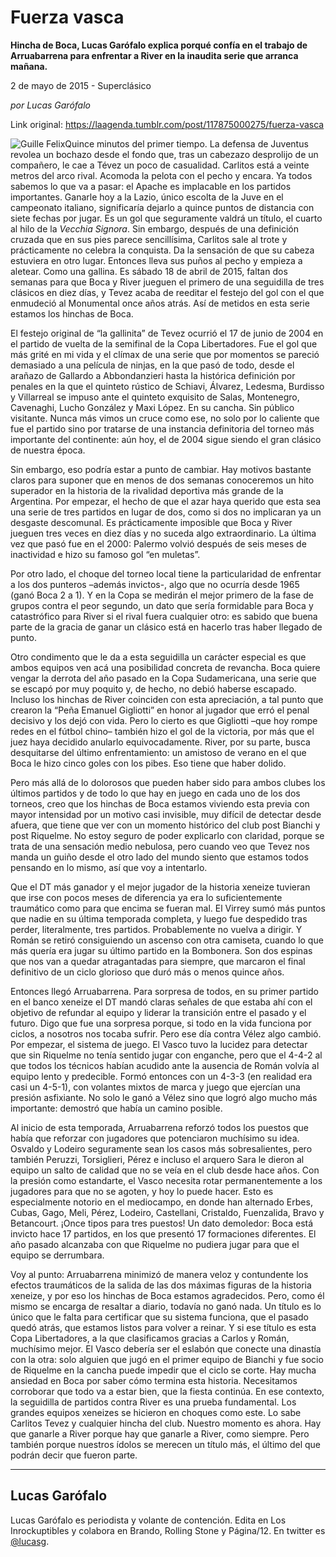 # Fuerza vasca

**Hincha de Boca, Lucas Garófalo explica porqué confía en el trabajo de Arruabarrena para enfrentar a River en la inaudita serie que arranca mañana.**

2 de mayo de 2015 - Superclásico

_por Lucas Garófalo_

Link original: https://laagenda.tumblr.com/post/117875000275/fuerza-vasca

![Guille Felix](https://64.media.tumblr.com/4a5058b8e19e9445d29436f1b77ac3c1/tumblr_inline_pk0jsk2mzr1t6q87u_500.jpg)Quince
minutos del primer tiempo. La defensa de Juventus revolea un bochazo
desde el fondo que, tras un cabezazo desprolijo de un compañero, le
cae a Tévez un poco de casualidad. Carlitos está a veinte metros
del arco rival. Acomoda la pelota con el pecho y encara. Ya todos
sabemos lo que va a pasar: el Apache es implacable en los partidos
importantes. Ganarle hoy a la Lazio, único escolta de la Juve en el
campeonato italiano, significaría dejarlo a quince puntos de
distancia con siete fechas por jugar. Es un gol que seguramente
valdrá un título, el cuarto al hilo de la *Vecchia Signora*.
Sin embargo, después de una definición cruzada que en sus pies
parece sencillísima, Carlitos sale al trote y prácticamente no
celebra la conquista. Da la sensación de que su cabeza estuviera en
otro lugar. Entonces lleva sus puños al pecho y empieza a aletear.
Como una gallina. Es sábado 18 de abril de 2015, faltan dos semanas
para que Boca y River jueguen el primero de una seguidilla de tres
clásicos en diez días, y Tevez acaba de reeditar el festejo del gol
con el que enmudeció al Monumental once años atrás. Así de
metidos en esta serie estamos los hinchas de Boca.  



El
festejo original de “la gallinita” de Tevez ocurrió el 17 de
junio de 2004 en el partido de vuelta de la semifinal de la Copa
Libertadores. Fue el gol que más grité en mi vida y el clímax de
una serie que por momentos se pareció demasiado a una película de
ninjas, en la que pasó de todo, desde el arañazo de Gallardo a
Abbondanzieri hasta la histórica definición por penales en la que
el quinteto rústico de Schiavi, Álvarez, Ledesma, Burdisso y
Villarreal se impuso ante el quinteto exquisito de Salas, Montenegro,
Cavenaghi, Lucho González y Maxi López. En su cancha. Sin público
visitante. Nunca más vimos un cruce como ese, no solo por lo
caliente que fue el partido sino por tratarse de una instancia
definitoria del torneo más importante del continente: aún hoy, el
de 2004 sigue siendo el gran clásico de nuestra época.


Sin
embargo, eso podría estar a punto de cambiar. Hay motivos bastante
claros para suponer que en menos de dos semanas conoceremos un hito
superador en la historia de la rivalidad deportiva más grande de la
Argentina. Por empezar, el hecho de que el azar haya querido que esta
sea una serie de tres partidos en lugar de dos, como si dos no
implicaran ya un desgaste descomunal. Es prácticamente imposible que
Boca y River jueguen tres veces en diez días y no suceda algo
extraordinario. La última vez que pasó fue en el 2000: Palermo
volvió después de seis meses de inactividad e hizo su famoso gol
“en muletas”. 



Por
otro lado, el choque del torneo local tiene la particularidad de
enfrentar a los dos punteros –además invictos-, algo que no
ocurría desde 1965 (ganó Boca 2 a 1). Y en la Copa se medirán el
mejor primero de la fase de grupos contra el peor segundo, un dato
que sería formidable para Boca y catastrófico para River si el
rival fuera cualquier otro: es sabido que buena parte de la gracia de
ganar un clásico está en hacerlo tras haber llegado de punto.


Otro
condimento que le da a esta seguidilla un carácter especial es que
ambos equipos ven acá una posibilidad concreta de revancha. Boca
quiere vengar la derrota del año pasado en la Copa Sudamericana, una
serie que se escapó por muy poquito y, de hecho, no debió haberse
escapado. Incluso los hinchas de River coinciden con esta
apreciación, a tal punto que crearon la “Peña Emanuel Gigliotti”
en honor al jugador que erró el penal decisivo y los dejó con vida.
Pero lo cierto es que Gigliotti –que hoy rompe redes en el fútbol
chino– también hizo el gol de la victoria, por más que el juez
haya decidido anularlo equivocadamente. River, por su parte, busca
desquitarse del último enfrentamiento: un amistoso de verano en el
que Boca le hizo cinco goles con los pibes. Eso tiene que haber
dolido.


Pero
más allá de lo dolorosos que pueden haber sido para ambos clubes
los últimos partidos y de todo lo que hay en juego en cada uno de
los dos torneos, creo que los hinchas de Boca estamos viviendo esta
previa con mayor intensidad por un motivo casi invisible, muy difícil
de detectar desde afuera, que tiene que ver con un momento histórico
del club post Bianchi y post Riquelme. No estoy seguro de poder
explicarlo con claridad, porque se trata de una sensación medio
nebulosa, pero cuando veo que Tevez nos manda un guiño desde el otro
lado del mundo siento que estamos todos pensando en lo mismo, así
que voy a intentarlo. 



Que
el DT más ganador y el mejor jugador de la historia xeneize tuvieran
que irse con pocos meses de diferencia ya era lo suficientemente
traumático como para que encima se fueran mal. El Virrey sumó más
puntos que nadie en su última temporada completa, y luego fue
despedido tras perder, literalmente, tres partidos. Probablemente no
vuelva a dirigir. Y Román se retiró consiguiendo un ascenso con
otra camiseta, cuando lo que más quería era jugar su último
partido en la Bombonera. Son dos espinas que nos van a quedar
atragantadas para siempre, que marcaron el final definitivo de un
ciclo glorioso que duró más o menos quince años. 



Entonces
llegó Arruabarrena. Para sorpresa de todos, en su primer partido en
el banco xeneize el DT mandó claras señales de que estaba ahí con
el objetivo de refundar al equipo y liderar la transición entre el
pasado y el futuro. Digo que fue una sorpresa porque, si todo en la
vida funciona por ciclos, a nosotros nos tocaba sufrir. Pero ese día
contra Vélez algo cambió. Por empezar, el sistema de juego. El
Vasco tuvo la lucidez para detectar que sin Riquelme no tenía
sentido jugar con enganche, pero que el 4-4-2 al que todos los
técnicos habían acudido ante la ausencia de Román volvía al
equipo lento y predecible. Formó entonces con un 4-3-3 (en realidad
era casi un 4-5-1), con volantes mixtos de marca y juego que ejercían
una presión asfixiante. No solo le ganó a Vélez sino que logró
algo mucho más importante: demostró que había un camino posible.


Al
inicio de esta temporada, Arruabarrena reforzó todos los puestos que
había que reforzar con jugadores que potenciaron muchísimo su idea.
Osvaldo y Lodeiro seguramente sean los casos más sobresalientes,
pero también Peruzzi, Torsiglieri, Pérez e incluso el arquero Sara
le dieron al equipo un salto de calidad que no se veía en el club
desde hace años. Con la presión como estandarte, el Vasco necesita
rotar permanentemente a los jugadores para que no se agoten, y hoy lo
puede hacer. Esto es especialmente notorio en el mediocampo, en donde
han alternado Erbes, Cubas, Gago, Meli, Pérez, Lodeiro, Castellani,
Cristaldo, Fuenzalida, Bravo y Betancourt. ¡Once tipos para tres
puestos! Un dato demoledor: Boca está invicto hace 17 partidos, en
los que presentó 17 formaciones diferentes. El año pasado alcanzaba
con que Riquelme no pudiera jugar para que el equipo se derrumbara. 



Voy
al punto: Arruabarrena minimizó de manera veloz y contundente los
efectos traumáticos de la salida de las dos máximas figuras de la
historia xeneize, y por eso los hinchas de Boca estamos agradecidos.
Pero, como él mismo se encarga de resaltar a diario, todavía no
ganó nada. Un título es lo único que le falta para certificar que
su sistema funciona, que el pasado quedó atrás, que estamos listos
para volver a reinar. Y si ese título es esta Copa Libertadores, a
la que clasificamos gracias a Carlos y Román, muchísimo mejor. El
Vasco debería ser el eslabón que conecte una dinastía con la otra:
solo alguien que jugó en el primer equipo de Bianchi y fue socio de
Riquelme en la cancha puede impedir que el ciclo se corte. Hay mucha
ansiedad en Boca por saber cómo termina esta historia. Necesitamos
corroborar que todo va a estar bien, que la fiesta continúa. En ese
contexto, la seguidilla de partidos contra River es una prueba
fundamental. Los grandes equipos xeneizes se hicieron en choques como
este. Lo sabe Carlitos Tevez y cualquier hincha del club. Nuestro
momento es ahora. Hay que ganarle a River porque hay que ganarle a
River, como siempre. Pero también porque nuestros ídolos se merecen
un título más, el último del que podrán decir que fueron parte. 


  




---

 Lucas Garófalo
---------------

Lucas Garófalo es periodista y volante de contención. Edita en Los Inrockuptibles y colabora en Brando, Rolling Stone y Página/12. En twitter es [@lucasg](https://twitter.com/lucasg). 

